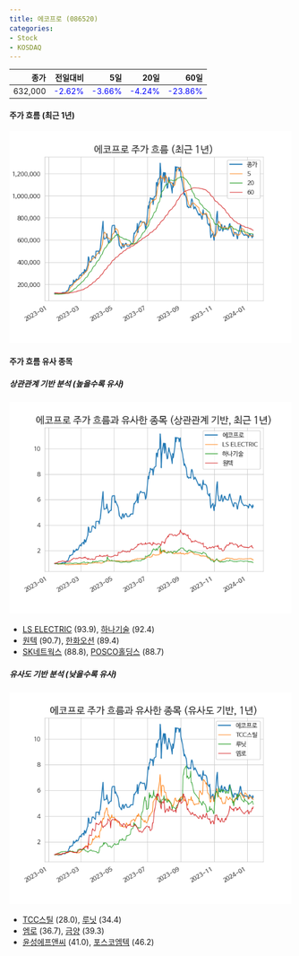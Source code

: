 ```yaml
---
title: 에코프로 (086520)
categories:
- Stock
- KOSDAQ
---
```


|종가|전일대비|5일|20일|60일|
|---:|-------:|--:|---:|---:|
|632,000|<span style="color: blue">-2.62%</span>|<span style="color: blue">-3.66%</span>|<span style="color: blue">-4.24%</span>|<span style="color: blue">-23.86%</span>|

<!-- more -->


#### 주가 흐름 (최근 1년)
![086520](/assets/images/stock/086520.png)


#### 주가 흐름 유사 종목


##### 상관관계 기반 분석 (높을수록 유사)
![086520](/assets/images/stock/086520_corr.png)
- [LS ELECTRIC](/010120/) (93.9), [하나기술](/299030/) (92.4)
- [원텍](/336570/) (90.7), [한화오션](/042660/) (89.4)
- [SK네트웍스](/001740/) (88.8), [POSCO홀딩스](/005490/) (88.7)


##### 유사도 기반 분석 (낮을수록 유사)	
![086520](/assets/images/stock/086520_sim.png)
- [TCC스틸](/002710/) (28.0), [루닛](/328130/) (34.4)
- [엠로](/058970/) (36.7), [금양](/001570/) (39.3)
- [윤성에프앤씨](/372170/) (41.0), [포스코엠텍](/009520/) (46.2)